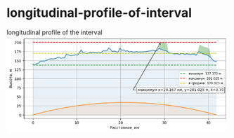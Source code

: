 # longitudinal-profile-of-interval
longitudinal profile of the interval
![alt text](https://github.com/vlad-anisov/longitudinal-profile-of-interval/blob/main/result.png?raw=true)
